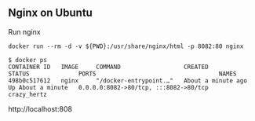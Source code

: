 ## Nginx on Ubuntu

Run nginx
```
docker run --rm -d -v ${PWD}:/usr/share/nginx/html -p 8082:80 nginx
```

```
$ docker ps
CONTAINER ID   IMAGE     COMMAND                  CREATED              STATUS              PORTS                                   NAMES
498b0c517612   nginx     "/docker-entrypoint.…"   About a minute ago   Up About a minute   0.0.0.0:8082->80/tcp, :::8082->80/tcp   crazy_hertz
```

http://localhost:808